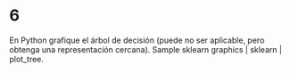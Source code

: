# 6

En Python grafique el árbol de decisión (puede no ser aplicable, pero obtenga una representación cercana). Sample sklearn graphics | sklearn | plot_tree.
